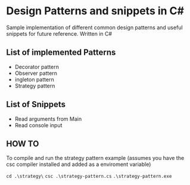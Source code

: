 # Design Patterns and snippets in C#
Sample implementation of different common design patterns and useful snippets for future reference.
Written in C#


## List of implemented Patterns

* Decorator pattern 
* Observer pattern 
* ingleton pattern 
* Strategy pattern 


## List of Snippets

* Read arguments from Main
* Read console input


## HOW TO

To compile and run the strategy pattern example (assumes you have the csc compiler installed and added as a enviroment variable)

`cd .\strategy\`
`csc .\strategy-pattern.cs`
`.\strategy-pattern.exe`


